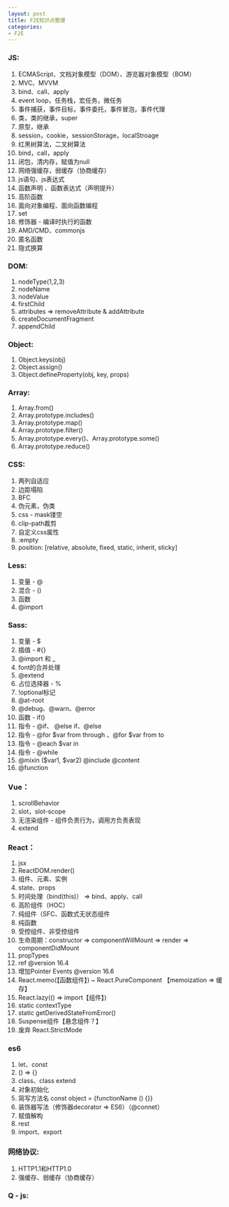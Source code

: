 ```yaml
---
layout: post
title: F2E知识点整理
categories:
- F2E
---
```


### JS:
1. ECMAScript、文档对象模型（DOM）、游览器对象模型（BOM）
2. MVC、MVVM
3. bind、call、apply
4.  event loop，任务栈，宏任务，微任务
5.  事件捕获，事件目标，事件委托，事件冒泡，事件代理
6.  类，类的继承，super
7.  原型，继承
8.  session，cookie，sessionStorage，localStroage
9.  红黑树算法，二叉树算法
10.  bind，call，apply
11.  闭包，清内存，赋值为null
12.  网络强缓存，弱缓存（协商缓存）
13.  js语句、js表达式
14.  函数声明 、函数表达式（声明提升）
15.  高阶函数
16.  面向对象编程、面向函数编程
17.  set
18.  修饰器 - 编译时执行的函数
19.  AMD/CMD、commonjs
20.  匿名函数
21. 隐式换算

### DOM:
1.  nodeType(1,2,3)
2.  nodeName
3.  nodeValue
4.  firstChild
5.  attributes => removeAttribute & addAttribute
6.  createDocumentFragment
7.  appendChild

### Object:
1.  Object.keys(obj)
2. Object.assign()
3.  Object.defineProperty(obj, key, props)

### Array:
1. Array.from()
2. Array.prototype.includes()
3. Array.prototype.map()
4. Array.prototype.filter()
5. Array.prototype.every()、Array.prototype.some()
6. Array.prototype.reduce()

### CSS:
1.  两列自适应
2. 边距塌陷
3.  BFC
4.  伪元素，伪类
5. css - mask镂空
6. clip-path裁剪
7. 自定义css属性
8. :empty
9. position: [relative, absolute, fixed, static, inherit, sticky]

### Less:
1.  变量 - @
2.  混合 - <name>()
3.  函数
4.  @import

### Sass:
1.  变量 - $
2.  插值 - #{}
3.  @import 和 _
4.  font的合并处理
5.  @extend
6.  占位选择器 - %
7.  !optional标记
8.  @at-root
9.  @debug、@warn、@error
10.  函数 - if()
11.  指令 - @if、 @else if、@else
12.  指令 - @for $var from <start> through <end> 、@for $var from <start> to <end>
13.  指令 - @each $var in <list or map>
14.  指令 - @while
15.  @mixin <name>($var1, $var2) @include @content
16.  @function

### Vue：
1.  scrollBehavior
2.  slot，slot-scope
3.  无渲染组件 - 组件负责行为，调用方负责表现
4. extend

### React：
1. jsx
2. ReactDOM.render()
3. 组件、元素、实例
4. state、props
5. 时间处理（bind(this)） => bind、apply、call
6. 高阶组件（HOC）
7.  纯组件（SFC、函数式无状态组件
8. 纯函数
9. 受控组件、非受控组件
10. 生命周期：constructor => componentWillMount => render => componentDidMount
11. propTypes
12. ref
@version 16.4
1. 增加Pointer Events
@version 16.6
1. React.memo(【函数组件】) ~ React.PureComponent   【memoization => 缓存】
2. React.lazy(() => import【组件】)
3. static contextType
4. static getDerivedStateFromError()
5. Suspense组件【悬念组件？】
6. 废弃 React.StrictMode

### es6
1. let、const
2. () => {}
3. class、class <name> extend <parent>
4. 对象初始化
5. 简写方法名 const object = {functionName () {}}
6. 装饰器写法（修饰器decorator => ES6）（@connet）
7. 赋值解构
8. rest
9. import、export

### 网络协议:
1. HTTP1.1和HTTP1.0
2. 强缓存、弱缓存（协商缓存）

### Q - js:
